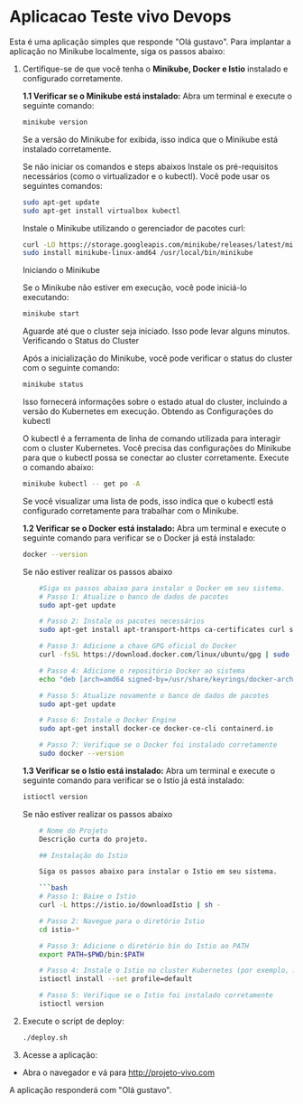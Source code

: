 # Aplicacao Teste vivo Devops 

Esta é uma aplicação simples que responde "Olá gustavo". Para implantar a aplicação no Minikube localmente, siga os passos abaixo:

1. Certifique-se de que você tenha o **Minikube, Docker  e Istio** instalado e configurado corretamente.

    **1.1 Verificar se o Minikube está instalado:**
    Abra um terminal e execute o seguinte comando:

    ```bash
    minikube version
    ```

    Se a versão do Minikube for exibida, isso indica que o Minikube está instalado corretamente.

    Se não iniciar os comandos e steps abaixos
    Instale os pré-requisitos necessários (como o virtualizador e o kubectl). Você pode usar os seguintes comandos:
    
    ```bash
    sudo apt-get update
    sudo apt-get install virtualbox kubectl
    ```

    Instale o Minikube utilizando o gerenciador de pacotes curl:
    
    ```bash
    curl -LO https://storage.googleapis.com/minikube/releases/latest/minikube-linux-amd64
    sudo install minikube-linux-amd64 /usr/local/bin/minikube
    ```

    Iniciando o Minikube

    Se o Minikube não estiver em execução, você pode iniciá-lo executando:

    ```bash
    minikube start
    ```
    Aguarde até que o cluster seja iniciado. Isso pode levar alguns minutos.
    Verificando o Status do Cluster

    Após a inicialização do Minikube, você pode verificar o status do cluster com o seguinte comando:

    ```bash
    minikube status
    ```
    Isso fornecerá informações sobre o estado atual do cluster, incluindo a versão do Kubernetes em execução.
    Obtendo as Configurações do kubectl

    O kubectl é a ferramenta de linha de comando utilizada para interagir com o cluster Kubernetes. Você precisa das configurações do Minikube para que o kubectl possa se conectar ao cluster corretamente. Execute o comando abaixo:

    ```bash
    minikube kubectl -- get po -A
    ```
    Se você visualizar uma lista de pods, isso indica que o kubectl está configurado corretamente para trabalhar com o Minikube.


    **1.2 Verificar se o Docker está instalado:**
    Abra um terminal e execute o seguinte comando para verificar se o Docker já está instalado:
   
    ```bash
    docker --version
     ```

    Se não estiver realizar os passos abaixo
    ```bash
        #Siga os passos abaixo para instalar o Docker em seu sistema.
        # Passo 1: Atualize o banco de dados de pacotes
        sudo apt-get update

        # Passo 2: Instale os pacotes necessários
        sudo apt-get install apt-transport-https ca-certificates curl software-properties-common

        # Passo 3: Adicione a chave GPG oficial do Docker
        curl -fsSL https://download.docker.com/linux/ubuntu/gpg | sudo gpg --dearmor -o /usr/share/keyrings/docker-archive-keyring.gpg

        # Passo 4: Adicione o repositório Docker ao sistema
        echo "deb [arch=amd64 signed-by=/usr/share/keyrings/docker-archive-keyring.gpg] https://download.docker.com/linux/ubuntu $(lsb_release -cs) stable" | sudo tee /etc/apt/sources.list.d/docker.list > /dev/null

        # Passo 5: Atualize novamente o banco de dados de pacotes
        sudo apt-get update

        # Passo 6: Instale o Docker Engine
        sudo apt-get install docker-ce docker-ce-cli containerd.io

        # Passo 7: Verifique se o Docker foi instalado corretamente
        sudo docker --version            
    ```

    **1.3 Verificar se o Istio está instalado:**
    Abra um terminal e execute o seguinte comando para verificar se o Istio já está instalado:
   
    ```bash
    istioctl version
    ```
    Se não estiver realizar os passos abaixo
    ```bash
        # Nome do Projeto
        Descrição curta do projeto.

        ## Instalação do Istio

        Siga os passos abaixo para instalar o Istio em seu sistema.

        ```bash
        # Passo 1: Baixe o Istio
        curl -L https://istio.io/downloadIstio | sh -

        # Passo 2: Navegue para o diretório Istio
        cd istio-*

        # Passo 3: Adicione o diretório bin do Istio ao PATH
        export PATH=$PWD/bin:$PATH

        # Passo 4: Instale o Istio no cluster Kubernetes (por exemplo, Minikube)
        istioctl install --set profile=default

        # Passo 5: Verifique se o Istio foi instalado corretamente
        istioctl version
    ```
     
2. Execute o script de deploy:
    ```bash
    ./deploy.sh
    ```

3. Acesse a aplicação:
- Abra o navegador e vá para http://projeto-vivo.com

A aplicação responderá com "Olá gustavo".